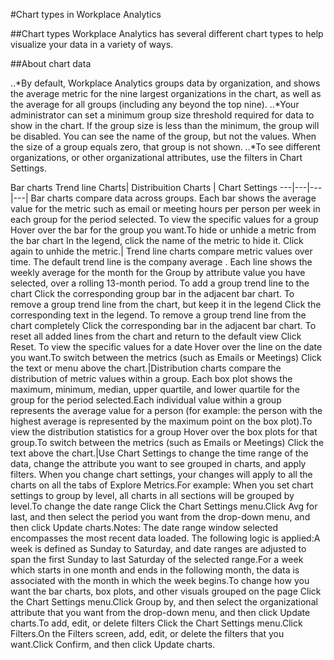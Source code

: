 

#Chart types in Workplace Analytics 


##Chart types
Workplace Analytics has several different chart types to help visualize your data in a variety of ways.


##About chart data


..*By default, Workplace Analytics groups data by organization, and shows the average metric for the nine largest organizations in the chart, as well as the average for all groups (including any beyond the top nine).
..*Your administrator can set a minimum group size threshold required for data to show in the chart. If the group size is less than the minimum, the group will be disabled. You can see the name of the group, but not the values. When the size of a group equals zero, that group is not shown.
..*To see different organizations, or other organizational attributes, use the filters in Chart Settings.





Bar charts
Trend line Charts| Distribuition Charts | Chart Settings
---|---|---|---|
Bar charts compare data across groups. Each bar shows the average value for the metric such as email or meeting hours per person per week in each group for the period selected. To view the specific values for a group Hover over the bar for the group you want.To hide or unhide a metric from the bar chart In the legend, click the name of the metric to hide it. Click again to unhide the metric.| Trend line charts compare metric values over time. The default trend line is the company average . Each line shows the weekly average for the month for the Group by attribute value you have selected, over a rolling 13-month period. To add a group trend line to the chart  Click the corresponding group bar in the adjacent bar chart. To remove a group trend line from the chart, but keep it in the legend Click the corresponding text in the legend. To remove a group trend line from the chart completely Click the corresponding bar in the adjacent bar chart. To reset all added lines from the chart and return to the default view Click Reset. To view the specific values for a date Hover over the line on the date you want.To switch between the metrics (such as Emails or Meetings) Click the text or menu above the chart.|Distribution charts compare the distribution of metric values within a group. Each box plot shows the maximum, minimum, median, upper quartile, and lower quartile for the group for the period selected.Each individual value within a group represents the average value for a person (for example: the person with the highest average is represented by the maximum point on the box plot).To view the distribution statistics for a group Hover over the box plots for that group.To switch between the metrics (such as Emails or Meetings) Click the text above the chart.|Use Chart Settings to change the time range of the data, change the attribute you want to see grouped in charts, and apply filters. When you change chart settings, your changes will apply to all the charts on all the tabs of Explore Metrics.For example: When you set chart settings to group by level, all charts in all sections will be grouped by level.To change the date range Click the Chart Settings menu.Click Avg for last, and then select the period you want from the drop-down menu, and then click Update charts.Notes: The date range window selected encompasses the most recent data loaded. The following logic is applied:A week is defined as Sunday to Saturday, and date ranges are adjusted to span the first Sunday to last Saturday of the selected range.For a week which starts in one month and ends in the following month, the data is associated with the month in which the week begins.To change how you want the bar charts, box plots, and other visuals grouped on the page Click the Chart Settings menu.Click Group by, and then select the organizational attribute that you want from the drop-down menu, and then click Update charts.To add, edit, or delete filters Click the Chart Settings menu.Click Filters.On the Filters screen, add, edit, or delete the filters that you want.Click Confirm, and then click Update charts.
